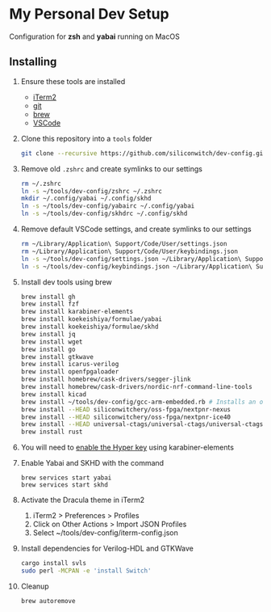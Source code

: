 # My Personal Dev Setup

Configuration for **zsh** and **yabai** running on MacOS

## Installing

1. Ensure these tools are installed

    - [iTerm2](https://iterm2.com/downloads.html)
    - [git](https://github.com/git-guides/install-git)
    - [brew](https://brew.sh)
    - [VSCode](https://code.visualstudio.com/download)

1. Clone this repository into a `tools` folder

    ```bash
    git clone --recursive https://github.com/siliconwitch/dev-config.git ~/tools/dev-config
    ```

1. Remove old `.zshrc` and create symlinks to our settings

    ```bash
    rm ~/.zshrc
    ln -s ~/tools/dev-config/zshrc ~/.zshrc
    mkdir ~/.config/yabai ~/.config/skhd
    ln -s ~/tools/dev-config/yabairc ~/.config/yabai
    ln -s ~/tools/dev-config/skhdrc ~/.config/skhd
    ```

1. Remove default VSCode settings, and create symlinks to our settings

    ```bash
    rm ~/Library/Application\ Support/Code/User/settings.json
    rm ~/Library/Application\ Support/Code/User/keybindings.json
    ln -s ~/tools/dev-config/settings.json ~/Library/Application\ Support/Code/User
    ln -s ~/tools/dev-config/keybindings.json ~/Library/Application\ Support/Code/User
    ```

1. Install dev tools using brew

    ```bash
    brew install gh
    brew install fzf
    brew install karabiner-elements
    brew install koekeishiya/formulae/yabai
    brew install koekeishiya/formulae/skhd
    brew install jq
    brew install wget
    brew install go
    brew install gtkwave
    brew install icarus-verilog
    brew install openfpgaloader
    brew install homebrew/cask-drivers/segger-jlink
    brew install homebrew/cask-drivers/nordic-nrf-command-line-tools
    brew install kicad
    brew install ~/tools/dev-config/gcc-arm-embedded.rb # Installs an older version of GCC ARM suitable for Apple silicon
    brew install --HEAD siliconwitchery/oss-fpga/nextpnr-nexus
    brew install --HEAD siliconwitchery/oss-fpga/nextpnr-ice40
    brew install --HEAD universal-ctags/universal-ctags/universal-ctags
    brew install rust
    ```
    
1. You will need to [enable the Hyper key](https://holmberg.io/hyper-key/) using karabiner-elements

1. Enable Yabai and SKHD with the command

    ```brew
    brew services start yabai
    brew services start skhd
    ```

1. Activate the Dracula theme in iTerm2

    1. iTerm2 > Preferences > Profiles
    1. Click on Other Actions > Import JSON Profiles
    1. Select ~/tools/dev-config/iterm-config.json

1. Install dependencies for Verilog-HDL and GTKWave

    ``` bash
    cargo install svls
    sudo perl -MCPAN -e 'install Switch'
    ```

1. Cleanup

    ```bash
    brew autoremove
    ```